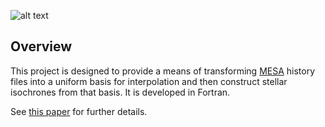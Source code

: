 ![alt text](images/iso.png)

## Overview

This project is designed to provide a means of transforming [MESA](http://mesa.sourceforge.net) history files into a uniform basis for interpolation and then construct stellar isochrones from that basis. It is developed in Fortran.

See [this paper]() for further details.
